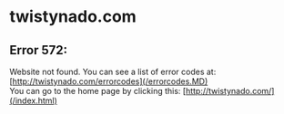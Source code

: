 # twistynado.com
## Error 572:
Website not found.
You can see a list of error codes at:
[http://twistynado.com/errorcodes](/errorcodes.MD)  
You can go to the home page by clicking this:
[http://twistynado.com/](/index.html)